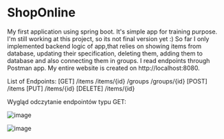 # ShopOnline
My first application using spring boot. It's simple app for training purpose. I'm still working at this project, so its not final version yet :)
So far I only implemented backend logic of app,that relies on showing items from database,
updating their specification, deleting them, adding them to database and also connecting them in groups.
I read endpoints through Postman app. My entire website is created on http://localhost:8080.

List of Endpoints:
[GET]
/items
/items/{id}
/groups
/groups/{id}
[POST]
/items
[PUT]
/items/{id}
[DELETE]
/items/{id}

Wygląd odczytanie endpointów typu GET:

![image](https://user-images.githubusercontent.com/72752940/148656524-c8fe77d8-c29f-4920-8f6e-52f5d35a1ea7.png)

![image](https://user-images.githubusercontent.com/72752940/148656548-1164eaa0-3221-4389-94e6-f7cbc5170ee5.png)




